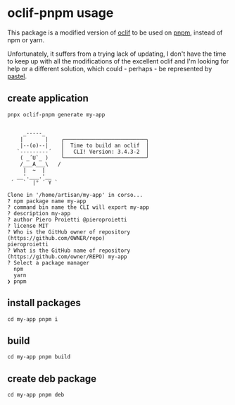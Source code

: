 # oclif-pnpm usage

This package is a modified version of [oclif](https://github.com/oclif/oclif) to be used on [pnpm](https://pnpm.io/), instead of npm or yarn.

Unfortunately, it suffers from a trying lack of updating, I don't have the time to keep up with all the modifications of the excellent oclif and I'm looking for help or a different solution, which could - perhaps - be represented by [pastel](https://github.com/vadimdemedes/pastel).


## create application
`
pnpx oclif-pnpm generate my-app
`

```

     _-----_     
    |       |    ╭──────────────────────────╮
    |--(o)--|    │  Time to build an oclif  │
   `---------´   │   CLI! Version: 3.4.3-2  │
    ( _´U`_ )    ╰──────────────────────────╯
    /___A___\   /
     |  ~  |     
   __'.___.'__   
 ´   `  |° ´ Y ` 

Clone in '/home/artisan/my-app' in corso...
? npm package name my-app
? command bin name the CLI will export my-app
? description my-app
? author Piero Proietti @pieroproietti
? license MIT
? Who is the GitHub owner of repository (https://github.com/OWNER/repo) 
pieroproietti
? What is the GitHub name of repository (https://github.com/owner/REPO) my-app
? Select a package manager 
  npm 
  yarn 
❯ pnpm 
```

## install packages
`
cd my-app
pnpm i
`

## build
`
cd my-app
pnpm build
`


## create deb package

`
cd my-app
pnpm deb
`
